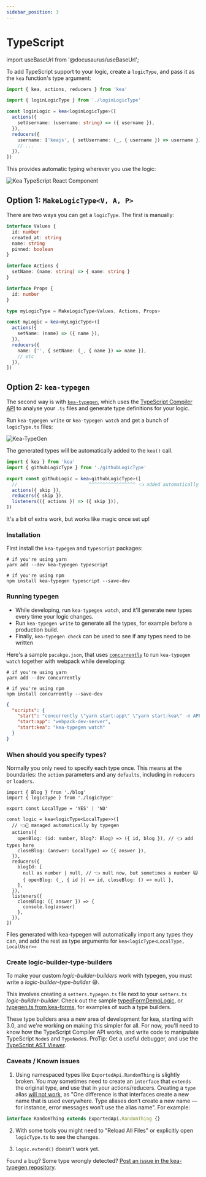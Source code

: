 ```yaml
---
sidebar_position: 3
---
```


# TypeScript

import useBaseUrl from '@docusaurus/useBaseUrl';

To add TypeScript support to your logic, create a `logicType`, and pass it as the `kea` function's type argument:

```ts
import { kea, actions, reducers } from 'kea'

import { loginLogicType } from './loginLogicType'

const loginLogic = kea<loginLogicType>([
  actions({
    setUsername: (username: string) => ({ username }),
  }),
  reducers({
    username: ['keajs', { setUsername: (_, { username }) => username }],
    // ...
  }),
])
```

This provides automatic typing wherever you use the logic:

<p><img alt="Kea TypeScript React Component" src={useBaseUrl('img/guide/typescript-using.gif')} loading="lazy" style={{ width: '100%', maxWidth: 753 }} /></p>

## Option 1: `MakeLogicType<V, A, P>`

There are two ways you can get a `logicType`. The first is manually:

```typescript
interface Values {
  id: number
  created_at: string
  name: string
  pinned: boolean
}

interface Actions {
  setName: (name: string) => { name: string }
}

interface Props {
  id: number
}

type myLogicType = MakeLogicType<Values, Actions, Props>

const myLogic = kea<myLogicType>([
  actions({
    setName: (name) => ({ name }),
  }),
  reducers({
    name: ['', { setName: (_, { name }) => name }],
    // etc
  }),
])
```

## Option 2: `kea-typegen`

The second way is with [`kea-typegen`](https://github.com/keajs/kea-typegen), which uses the [TypeScript Compiler API](https://github.com/Microsoft/TypeScript/wiki/Using-the-Compiler-API) to analyse your `.ts` files and generate type definitions for your logic.

Run `kea-typegen write` or `kea-typegen watch` and get a bunch of `logicType.ts` files:

<p><img alt="Kea-TypeGen" src="/img/blog/typescript/typegen-write.gif" loading="lazy" style={{ width: '100%', maxWidth: 766 }} /></p>

The generated types will be automatically added to the `kea()` call.

```typescript
import { kea } from 'kea'
import { githubLogicType } from './githubLogicType'

export const githubLogic = kea<githubLogicType>([
  //                          ^^^^^^^^^^^^^^^^^ 👈 added automatically
  actions({ skip }),
  reducers({ skip }),
  listeners(({ actions }) => ({ skip })),
])
```

It's a bit of extra work, but works like magic once set up!

### Installation

First install the `kea-typegen` and `typescript` packages:

```shell
# if you're using yarn
yarn add --dev kea-typegen typescript

# if you're using npm
npm install kea-typegen typescript --save-dev
```

### Running typegen

- While developing, run `kea-typegen watch`, and it'll generate new types every time your logic changes.
- Run `kea-typegen write` to generate all the types, for example before a production build.
- Finally, `kea-typegen check` can be used to see if any types need to be written

Here's a sample `pacakge.json`, that uses [`concurrently`](https://www.npmjs.com/package/concurrently)
to run `kea-typegen watch` together with webpack while developing:

```shell
# if you're using yarn
yarn add --dev concurrently

# if you're using npm
npm install concurrently --save-dev
```

```json
{
  "scripts": {
    "start": "concurrently \"yarn start:app\" \"yarn start:kea\" -n APP,KEA -c blue,green",
    "start:app": "webpack-dev-server",
    "start:kea": "kea-typegen watch"
  }
}
```

### When should you specify types?

Normally you only need to specify each type once. This means at the boundaries: the `action` parameters and 
any `defaults`, including in `reducers` or `loaders`.

```tsx
import { Blog } from './blog'
import { logicType } from './logicType'

export const LocalType = 'YES' | 'NO'

const logic = kea<logicType<LocalType>>([
  // 👈🦜 managed automatically by typegen
  actions({
    openBlog: (id: number, blog?: Blog) => ({ id, blog }), // 👈 add types here
    closeBlog: (answer: LocalType) => ({ answer }),
  }),
  reducers({
    blogId: [
      null as number | null, // 👈 null now, but sometimes a number 🙀
      { openBlog: (_, { id }) => id, closeBlog: () => null },
    ],
  }),
  listeners({
    closeBlog: ({ answer }) => {
      console.log(answer)
    },
  }),
])
```

Files generated with kea-typegen will automatically import any types they can, and add the rest as type arguments
for `kea<logicType<LocalType, LocalUser>>`

### Create logic-builder-type-builders

To make your custom _logic-builder-builders_ work with typegen, you must write a _logic-builder-type-builder_ :sweat_smile:.

This involves creating a `setters.typegen.ts` file next to your `setters.ts` _logic-builder-builder_.
Check out the sample [typedFormDemoLogic](https://github.com/keajs/kea-typegen/tree/kea-3.0/samples/typed-builder), or [typegen.ts from kea-forms](https://github.com/keajs/kea-forms/blob/kea-3.0/src/typegen.ts), for examples of such a type builders.

These type builders area a new area of development for kea, starting with 3.0, and we're working on making this simpler for all.
For now, you'll need to know how the TypeScript Compiler API works, and write code to manipulate TypeScript `Node`s and `TypeNode`s.
ProTip: Get a useful debugger, and use the [TypeScript AST Viewer](https://ts-ast-viewer.com/).

### Caveats / Known issues

1. Using namespaced types like `ExportedApi.RandomThing` is slightly broken.
   You may sometimes need to create an `interface` that `extends` the original type, and use that in your actions/reducers. 
   Creating a `type` alias [will not work](https://github.com/microsoft/TypeScript/issues/19198#issuecomment-342596525), as
   "One difference is that interfaces create a new name that is used everywhere.
   Type aliases don’t create a new name — for instance, error messages won’t use the alias name". For example:

```ts
interface RandomThing extends ExportedApi.RandomThing {}
```

2. With some tools you might need to "Reload All Files" or explicitly open `logicType.ts` to see the changes.

3. `logic.extend()` doesn't work yet.

Found a bug? Some type wrongly detected? [Post an issue in the kea-typegen repository](https://github.com/keajs/kea-typegen/issues).
